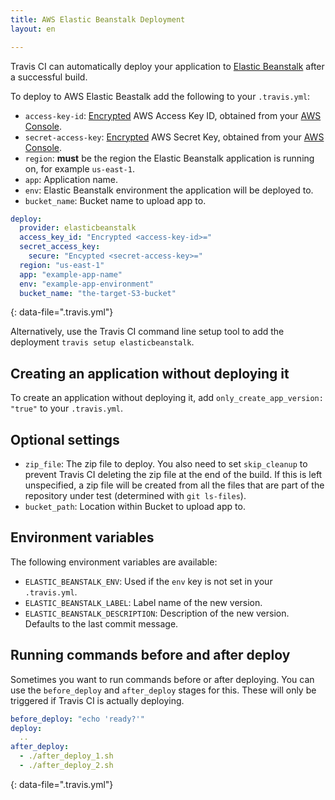 ```yaml
---
title: AWS Elastic Beanstalk Deployment
layout: en

---
```


<div id="toc"></div>

Travis CI can automatically deploy your application to [Elastic
Beanstalk](https://aws.amazon.com/documentation/elastic-beanstalk/) after a
successful build.

To deploy to AWS Elastic Beastalk add the following to your `.travis.yml`:

* `access-key-id`: [Encrypted](/user/encryption-keys#Usage) AWS Access Key ID, obtained from your [AWS Console](https://console.aws.amazon.com/iam/home?#security_credential).
* `secret-access-key`: [Encrypted](/user/encryption-keys#Usage) AWS Secret Key, obtained from your [AWS Console](https://console.aws.amazon.com/iam/home?#security_credential).
* `region`: **must** be the region the Elastic Beanstalk application is running on, for example `us-east-1`.
* `app`: Application name.
* `env`: Elastic Beanstalk environment the application will be deployed to.
* `bucket_name`: Bucket name to upload app to.

```yaml
deploy:
  provider: elasticbeanstalk
  access_key_id: "Encrypted <access-key-id>="
  secret_access_key:
    secure: "Encypted <secret-access-key>="
  region: "us-east-1"  
  app: "example-app-name"
  env: "example-app-environment"
  bucket_name: "the-target-S3-bucket"
```
{: data-file=".travis.yml"}

Alternatively, use the Travis CI command line setup tool to add the deployment `travis setup elasticbeanstalk`.

## Creating an application without deploying it

To create an application without deploying it, add `only_create_app_version: "true"` to your `.travis.yml`.

## Optional settings

* `zip_file`: The zip file to deploy. You also need to set `skip_cleanup` to prevent Travis CI deleting the zip file at the end of the build. If this is left unspecified, a zip file will be created from all the files that are part of the repository under test (determined with `git ls-files`).
* `bucket_path`: Location within Bucket to upload app to.

## Environment variables

The following environment variables are available:

* `ELASTIC_BEANSTALK_ENV`: Used if the `env` key is not set in your `.travis.yml`.
* `ELASTIC_BEANSTALK_LABEL`: Label name of the new version.
* `ELASTIC_BEANSTALK_DESCRIPTION`: Description of the new version.      Defaults to the last commit message.

## Running commands before and after deploy

Sometimes you want to run commands before or after deploying. You can use
the `before_deploy` and `after_deploy` stages for this. These will only be
triggered if Travis CI is actually deploying.

```yaml
before_deploy: "echo 'ready?'"
deploy:
  ..
after_deploy:
  - ./after_deploy_1.sh
  - ./after_deploy_2.sh
```
{: data-file=".travis.yml"}
